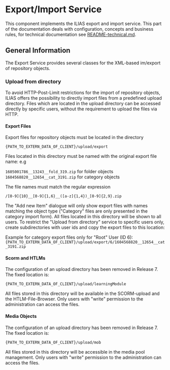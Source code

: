 # Export/Import Service

This component implements the ILIAS export and import service. This part of the documentation deals with configuration, concepts and business rules, for technical documentation see [README-technical.md](./README-technical.md).

## General Information

The Export Service provides several classes for the XML-based im/export of repository objects.

### Upload from directory

To avoid HTTP-Post-Limit restrictions for the import of repository objects, ILIAS 
offers the possibility to directly import files from a predefined upload directory.
Files which are located in the upload directory can be accessed directly by specific users, without
the requirement to upload the files via HTTP.

#### Export Files

Export files for repository objects must be located in the directory
 
`{PATH_TO_EXTERN_DATA_OF_CLIENT}/upload/export`

Files located in this directory must be named with the original export file name: e.g

`1605001786__13243__fold_319.zip` for folder objects
`1604568820__12654__cat_3191.zip` for category objects

The file names must match the regular expression
  
`/[0-9]{10}__[0-9]{1,6}__([a-z]{1,4})_[0-9]{2,9}.zip`

The "Add new Item" dialogue will only show export files with names matching the object 
type ("Category" files are only presented in the category import form).
All files located in this directory will be shown to all users. 
To restrict the "Upload from directory" service to specific users only, create 
subdirectories with user ids and copy the export files to this location:

Example for category export files only for "Root" User (ID 6):
`{PATH_TO_EXTERN_DATA_OF_CLIENT}/upload/export/6/1604568820__12654__cat_3191.zip`

#### Scorm and HTLMs

The configuration of an upload directory has been removed in Release 7.
The fixed location is: 

`{PATH_TO_EXTERN_DATA_OF_CLIENT}/upload/learningModule`

All files stored in this directory will be available in the SCORM-upload 
and the HTLM-File-Browser. Only users with "write" permission to the administration
can access the files.

#### Media Objects

The configuration of an upload directory has been removed in Release 7.
The fixed location is: 

`{PATH_TO_EXTERN_DATA_OF_CLIENT}/upload/mob`

All files stored in this directory will be accessible in the media pool management. 
Only users with "write" permission to the administration can access the files.
